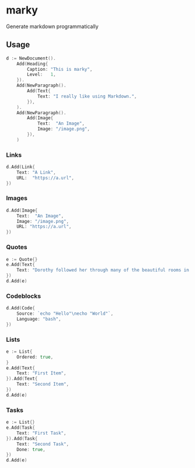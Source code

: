 # marky

Generate markdown programmatically

## Usage

```go
d := NewDocument().
    Add(Heading{
        Caption: "This is marky",
        Level:   1,
    }).
    Add(NewParagraph().
        Add(Text{
            Text: "I really like using Markdown.",
        }),
    ).
    Add(NewParagraph().
        Add(Image{
            Text:  "An Image",
            Image: "/image.png",
        }),
    )
```

### Links

```go
d.Add(Link{
    Text: "A Link",
    URL:  "https://a.url",
})
```

### Images

```go
d.Add(Image{
    Text:  "An Image",
    Image: "/image.png",
    URL: "https://a.url",
})
```

### Quotes

```go
e := Quote{}
e.Add(Text{
    Text: "Dorothy followed her through many of the beautiful rooms in her castle.",
})
d.Add(e)
```

### Codeblocks

```go
d.Add(Code{
    Source: `echo "Hello"\necho "World"`,
    Language: "bash",
})
```

### Lists

```go
e := List{
    Ordered: true,
}
e.Add(Text{
    Text: "First Item",
}).Add(Text{
    Text: "Second Item",
})
d.Add(e)
```

### Tasks

```go
e := List{}
e.Add(Task{
    Text: "First Task",
}).Add(Task{
    Text: "Second Task",
    Done: true,
})
d.Add(e)
```
